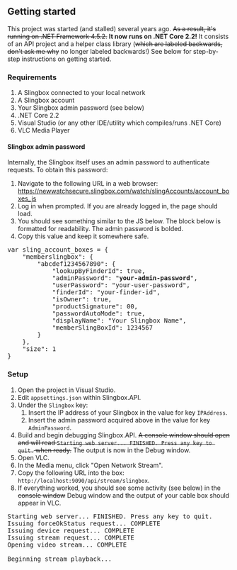 ## Getting started

This project was started (and stalled) several years ago. ~~As a result, it's running on .NET Framework 4.5.2.~~ **It now runs on .NET Core 2.2!** It consists of an API project and a helper class library (~~which are labeled backwards, don't ask me why~~ no longer labeled backwards!) See below for step-by-step instructions on getting started.

### Requirements

1. A Slingbox connected to your local network
1. A Slingbox account
1. Your Slingbox admin password (see below)
1. .NET Core 2.2
1. Visual Studio (or any other IDE/utility which compiles/runs .NET Core)
1. VLC Media Player

#### Slingbox admin password

Internally, the Slingbox itself uses an admin password to authenticate requests. To obtain this password:

1. Navigate to the following URL in a web browser: https://newwatchsecure.slingbox.com/watch/slingAccounts/account_boxes_js
1. Log in when prompted. If you are already logged in, the page should load.
1. You should see something similar to the JS below. The block below is formatted for readability. The admin password is bolded.
1. Copy this value and keep it somewhere safe.
<pre>
var sling_account_boxes = {
	"memberslingbox": {
		"abcdef1234567890": {
			"lookupByFinderId": true,
			"adminPassword": "<b>your-admin-password</b>",
			"userPassword": "your-user-password",
			"finderId": "your-finder-id",
			"isOwner": true,
			"productSignature": 00,
			"passwordAutoMode": true,
			"displayName": "Your Slingbox Name",
			"memberSlingBoxId": 1234567
		}
	},
	"size": 1
}
</pre>

### Setup
1. Open the project in Visual Studio.
1. Edit `appsettings.json` within Slingbox.API.
1. Under the `Slingbox` key:
    1. Insert the IP address of your Slingbox in the value for key `IPAddress`.
    1. Insert the admin password acquired above in the value for key `AdminPassword`.
1. Build and begin debugging Slingbox.API. ~~A console window should open and will read `Starting web server... FINISHED. Press any key to quit.` when ready.~~ The output is now in the Debug window.
1. Open VLC.
1. In the Media menu, click "Open Network Stream".
1. Copy the following URL into the box: `http://localhost:9090/api/stream/slingbox`.
1. If everything worked, you should see some activity (see below) in the ~~console window~~ Debug window and the output of your cable box should appear in VLC.
<pre>
Starting web server... FINISHED. Press any key to quit.
Issuing forceOkStatus request... COMPLETE
Issuing device request... COMPLETE
Issuing stream request... COMPLETE
Opening video stream... COMPLETE

Beginning stream playback...
</pre>
